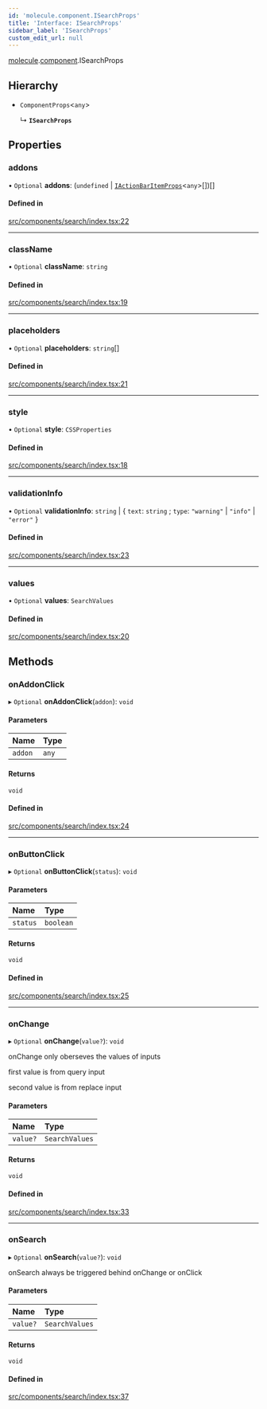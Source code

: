```yaml
---
id: 'molecule.component.ISearchProps'
title: 'Interface: ISearchProps'
sidebar_label: 'ISearchProps'
custom_edit_url: null
---
```


[molecule](../namespaces/molecule).[component](../namespaces/molecule.component).ISearchProps

## Hierarchy

-   `ComponentProps`<`any`\>

    ↳ **`ISearchProps`**

## Properties

### addons

• `Optional` **addons**: (`undefined` \| [`IActionBarItemProps`](molecule.component.IActionBarItemProps)<`any`\>[])[]

#### Defined in

[src/components/search/index.tsx:22](https://github.com/DTStack/molecule/blob/46c80551/src/components/search/index.tsx#L22)

---

### className

• `Optional` **className**: `string`

#### Defined in

[src/components/search/index.tsx:19](https://github.com/DTStack/molecule/blob/46c80551/src/components/search/index.tsx#L19)

---

### placeholders

• `Optional` **placeholders**: `string`[]

#### Defined in

[src/components/search/index.tsx:21](https://github.com/DTStack/molecule/blob/46c80551/src/components/search/index.tsx#L21)

---

### style

• `Optional` **style**: `CSSProperties`

#### Defined in

[src/components/search/index.tsx:18](https://github.com/DTStack/molecule/blob/46c80551/src/components/search/index.tsx#L18)

---

### validationInfo

• `Optional` **validationInfo**: `string` \| { `text`: `string` ; `type`: `"warning"` \| `"info"` \| `"error"` }

#### Defined in

[src/components/search/index.tsx:23](https://github.com/DTStack/molecule/blob/46c80551/src/components/search/index.tsx#L23)

---

### values

• `Optional` **values**: `SearchValues`

#### Defined in

[src/components/search/index.tsx:20](https://github.com/DTStack/molecule/blob/46c80551/src/components/search/index.tsx#L20)

## Methods

### onAddonClick

▸ `Optional` **onAddonClick**(`addon`): `void`

#### Parameters

| Name    | Type  |
| :------ | :---- |
| `addon` | `any` |

#### Returns

`void`

#### Defined in

[src/components/search/index.tsx:24](https://github.com/DTStack/molecule/blob/46c80551/src/components/search/index.tsx#L24)

---

### onButtonClick

▸ `Optional` **onButtonClick**(`status`): `void`

#### Parameters

| Name     | Type      |
| :------- | :-------- |
| `status` | `boolean` |

#### Returns

`void`

#### Defined in

[src/components/search/index.tsx:25](https://github.com/DTStack/molecule/blob/46c80551/src/components/search/index.tsx#L25)

---

### onChange

▸ `Optional` **onChange**(`value?`): `void`

onChange only oberseves the values of inputs

first value is from query input

second value is from replace input

#### Parameters

| Name     | Type           |
| :------- | :------------- |
| `value?` | `SearchValues` |

#### Returns

`void`

#### Defined in

[src/components/search/index.tsx:33](https://github.com/DTStack/molecule/blob/46c80551/src/components/search/index.tsx#L33)

---

### onSearch

▸ `Optional` **onSearch**(`value?`): `void`

onSearch always be triggered behind onChange or onClick

#### Parameters

| Name     | Type           |
| :------- | :------------- |
| `value?` | `SearchValues` |

#### Returns

`void`

#### Defined in

[src/components/search/index.tsx:37](https://github.com/DTStack/molecule/blob/46c80551/src/components/search/index.tsx#L37)

